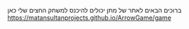 ברוכים הבאים לאתר של מתן 
יכולים להיכנס למשחק החצים שלי כאן https://matansultanprojects.github.io/ArrowGame/game
